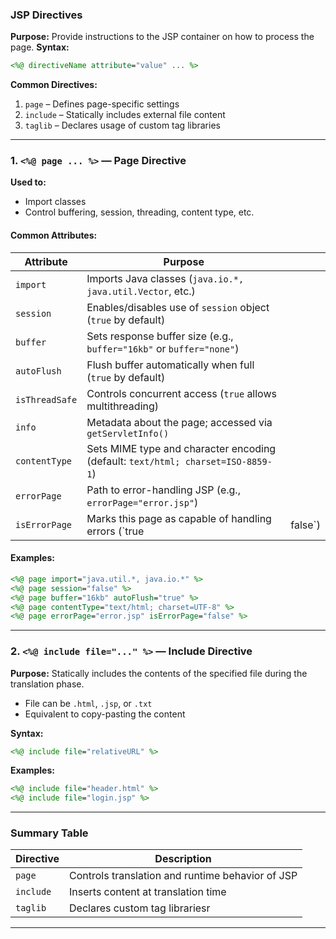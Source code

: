 ### JSP Directives

**Purpose:**
Provide instructions to the JSP container on how to process the page.
**Syntax:**

```jsp
<%@ directiveName attribute="value" ... %>
```

**Common Directives:**

1. `page` – Defines page-specific settings
2. `include` – Statically includes external file content
3. `taglib` – Declares usage of custom tag libraries

---

### 1. `<%@ page ... %>` — Page Directive

**Used to:**

* Import classes
* Control buffering, session, threading, content type, etc.

#### Common Attributes:

| Attribute      | Purpose                                                                          |          |
| -------------- | -------------------------------------------------------------------------------- | -------- |
| `import`       | Imports Java classes (`java.io.*, java.util.Vector`, etc.)                       |          |
| `session`      | Enables/disables use of `session` object (`true` by default)                     |          |
| `buffer`       | Sets response buffer size (e.g., `buffer="16kb"` or `buffer="none"`)             |          |
| `autoFlush`    | Flush buffer automatically when full (`true` by default)                         |          |
| `isThreadSafe` | Controls concurrent access (`true` allows multithreading)                        |          |
| `info`         | Metadata about the page; accessed via `getServletInfo()`                         |          |
| `contentType`  | Sets MIME type and character encoding (default: `text/html; charset=ISO-8859-1`) |          |
| `errorPage`    | Path to error-handling JSP (e.g., `errorPage="error.jsp"`)                       |          |
| `isErrorPage`  | Marks this page as capable of handling errors (\`true                            | false\`) |

#### Examples:

```jsp
<%@ page import="java.util.*, java.io.*" %>
<%@ page session="false" %>
<%@ page buffer="16kb" autoFlush="true" %>
<%@ page contentType="text/html; charset=UTF-8" %>
<%@ page errorPage="error.jsp" isErrorPage="false" %>
```

---

### 2. `<%@ include file="..." %>` — Include Directive

**Purpose:**
Statically includes the contents of the specified file during the translation phase.

* File can be `.html`, `.jsp`, or `.txt`
* Equivalent to copy-pasting the content

**Syntax:**

```jsp
<%@ include file="relativeURL" %>
```

**Examples:**

```jsp
<%@ include file="header.html" %>
<%@ include file="login.jsp" %>
```

---

### Summary Table

| Directive | Description                                        |
| --------- | -------------------------------------------------- |
| `page`    | Controls translation and runtime behavior of JSP   |
| `include` | Inserts content at translation time                |
| `taglib`  | Declares custom tag librariesr |

---